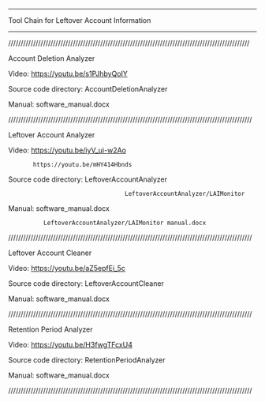 
*********************************************************************
Tool Chain for Leftover Account Information
*********************************************************************


/////////////////////////////////////////////////////////////////////////////////////////////////

Account Deletion Analyzer

Video: https://youtu.be/s1PJhbyQoIY

Source code directory: AccountDeletionAnalyzer

Manual: software_manual.docx

//////////////////////////////////////////////////////////////////////////////////////////////////


Leftover Account Analyzer

Video: https://youtu.be/iyV_ui-w2Ao

           https://youtu.be/mHY414Hbnds

Source code directory: LeftoverAccountAnalyzer

                                     LeftoverAccountAnalyzer/LAIMonitor

Manual: software_manual.docx

              LeftoverAccountAnalyzer/LAIMonitor manual.docx

//////////////////////////////////////////////////////////////////////////////////////////////////



Leftover Account Cleaner

Video: https://youtu.be/aZ5epfEi_5c

Source code directory: LeftoverAccountCleaner

Manual: software_manual.docx

//////////////////////////////////////////////////////////////////////////////////////////////////


Retention Period Analyzer

Video: https://youtu.be/H3fwgTFcxU4

Source code directory: RetentionPeriodAnalyzer

Manual: software_manual.docx

//////////////////////////////////////////////////////////////////////////////////////////////////
